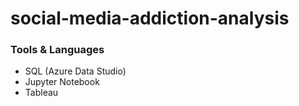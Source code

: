 # social-media-addiction-analysis


### Tools & Languages
- SQL (Azure Data Studio)
- Jupyter Notebook
- Tableau
